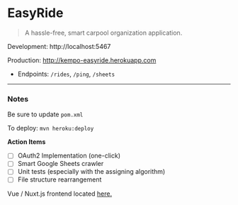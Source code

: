 # EasyRide

> A hassle-free, smart carpool organization application.

Development: http://localhost:5467

Production: http://kempo-easyride.herokuapp.com
- Endpoints: `/rides`, `/ping`, `/sheets`

---

###  Notes

Be sure to update `pom.xml`

To deploy: `mvn heroku:deploy`

**Action Items**
- [ ] OAuth2 Implementation (one-click) 
- [ ] Smart Google Sheets crawler
- [ ] Unit tests (especially with the assigning algorithm)
- [ ] File structure rearrangement

Vue / Nuxt.js frontend located [here.](https://github.com/Kempo/easyride-web)